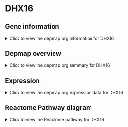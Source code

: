 <h1>DHX16</h1>

<h2>Gene information</h2>
<details>
  <summary>Click to view the depmap.org information for DHX16</summary>
  <p><a href="https://depmap.org/portal/gene/DHX16?tab=about" target="_BLANK">Open page in a new tab...</a></p>
  <iframe src="https://depmap.org/portal/gene/DHX16?tab=about" style="border:none;width:100%;height:800px"></iframe>
</details>

<h2>Depmap overview</h2>
<details>
  <summary>Click to view the depmap.org summary for DHX16</summary>
  <p><a href="https://depmap.org/portal/gene/DHX16?tab=overview" target="_BLANK">Open page in a new tab...</a></p>
  <iframe src="https://depmap.org/portal/gene/DHX16?tab=overview" style="border:none;width:100%;height:800px"></iframe>
</details>

<h2>Expression</h2>
<details>
  <summary>Click to view the depmap.org expression data for DHX16</summary>
  <p><a href="https://depmap.org/portal/gene/DHX16?tab=characterization" target="_BLANK">Open page in a new tab...</a></p>
  <iframe src="https://depmap.org/portal/gene/DHX16?tab=characterization" style="border:none;width:100%;height:800px"></iframe>
</details>



<h2>Reactome Pathway diagram</h2>
<details>
  <summary>Click to view the Reactome pathway for DHX16</summary>
  <p><a href="https://reactome.org/PathwayBrowser/#/R-HSA-72163" target="_BLANK">Open page in a new tab...</a></p>
  <p>mRNA Splicing - Major Pathway</p>
<iframe src="https://reactome.org/PathwayBrowser/#/R-HSA-72163" style="border:none;width:100%;height:800px"></iframe>
</details>



